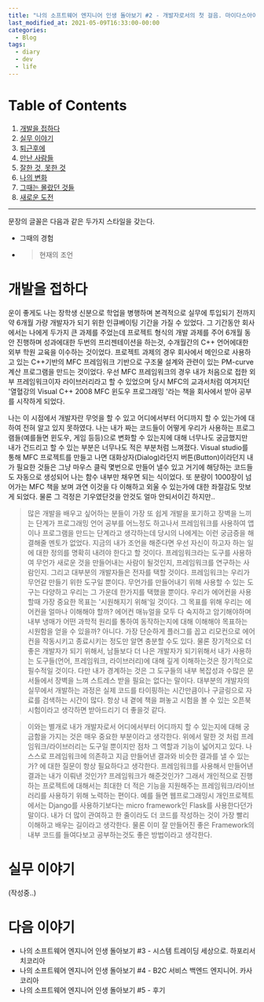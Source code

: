 ```yaml
---
title: "나의 소프트웨어 엔지니어 인생 돌아보기 #2 - 개발자로서의 첫 걸음. 마이다스아이티"
last_modified_at: 2021-05-09T16:33:00-00:00
categories:
  - Blog
tags:
  - diary
  - dev
  - life
---
```


# Table of Contents
1. [개발을 접하다](#개발을-접하다)
1. [실무 이야기](#실무-이야기)
1. [퇴근후에](#퇴근후에)
1. [만난 사람들](#만난-사람들)
1. [잘한 것, 못한 것](#잘한-것,-못한-것)
1. [나의 변화](#나의-변화)
1. [그때는 몰랐던 것들](그때는-몰랐던-것들)
1. [새로운 도전](#새로운-도전)


---

문장의 글꼴은 다음과 같은 두가지 스타일을 갖는다.
- 그때의 경험
- > 현재의 조언


# 개발을 접하다

운이 좋게도 나는 장학생 신분으로 학업을 병행하며 본격적으로 실무에 투입되기 전까지 약 6개월 가량 개발자가 되기 위한 인큐베이팅 기간을 가질 수 있었다. 그 기간동안 회사에서는 나에게 두가지 큰 과제를 주었는데 프로젝트 형식의 개발 과제를 주어 6개월 동안 진행하며 성과에대한 두번의 프리젠테이션을 하는것, 수개월간의 C++ 언어에대한 외부 학원 교육을 이수하는 것이었다. 프로젝트 과제의 경우 회사에서 메인으로 사용하고 있는 C++기반의 MFC 프레임워크 기반으로 구조물 설계와 관련이 있는 PM-curve 계산 프로그램을 만드는 것이었다. 우선 MFC 프레임워크의 경우 내가 처음으로 접한 외부 프레임워크이자 라이브러리라고 할 수 있었으며 당시 MFC의 교과서처럼 여겨지던 '열혈강의 Visual C++ 2008 MFC 윈도우 프로그래밍 '라는 책을 회사에서 받아 공부를 시작하게 되었다.

나는 이 시점에서 개발자란 무엇을 할 수 있고 어디에서부터 어디까지 할 수 있는가에 대하여 전혀 알고 있지 못하였다. 나는 내가 짜는 코드들이 어떻게 우리가 사용하는 프로그램들(예를들면 윈도우, 게임 등등)으로 변화할 수 있는지에 대해 너무나도 궁금했지만 내가 건드리고 할 수 있는 부분은 너무나도 적은 부분처럼 느껴졌다. Visual studio를 통해 MFC 프로젝트를 만들고 나면 대화상자(Dialog)라던지 버튼(Button)이라던지 내가 필요한 것들은 그냥 마우스 클릭 몇번으로 만들어 낼수 있고 거기에 해당하는 코드들도 자동으로 생성되어 나는 함수 내부만 채우면 되는 식이었다. 또 분량이 1000장이 넘어가는 MFC 책을 보며 과연 이것을 다 이해하고 외울 수 있는가에 대한 좌절감도 맛보게 되었다. 물론 그 걱정은 기우였단것을 안것도 얼마 안되서이긴 하지만..

> 많은 개발을 배우고 싶어하는 분들이 가장 또 쉽게 개발을 포기하고 장벽을 느끼는 단계가 프로그래밍 언어 공부를 어느정도 하고나서 프레임워크를 사용하여 앱이나 프로그램을 만드는 단계라고 생각하는데 당시의 나에게는 이런 궁금증을 해결해줄 멘토가 없었다. 지금의 내가 조언을 해준다면 우선 자신이 하고자 하는 일에 대한 정의를 명확히 내려야 한다고 할 것이다. 프레임워크라는 도구를 사용하여 무언가 새로운 것을 만들어내는 사람이 될것인지, 프레임워크를 연구하는 사람인지. 그리고 대부분의 개발자들은 전자를 택할 것이다. 프레임워크는 우리가 무언갈 만들기 위한 도구일 뿐이다. 무언가를 만들어내기 위해 사용할 수 있는 도구는 다양하고 우리는 그 가운데 한가지를 택했을 뿐이다. 우리가 에어컨을 사용할때 가장 중요한 목표는 '시원해지기 위해'일 것이다. 그 목표를 위해 우리는 에어컨을 얼마나 이해해야 할까? 에어컨 매뉴얼을 모두 다 숙지하고 암기해야하며 내부 냉매가 어떤 과학적 원리를 통하여 동작하는지에 대해 이해해야 목표하는 시원함을 얻을 수 있을까? 아니다. 가장 단순하게 플러그를 꼽고 리모컨으로 에어컨을 작동시키고 종료시키는 정도만 알면 충분할 수도 있다. 물론 장기적으로 더 좋은 개발자가 되기 위해서, 남들보다 더 나은 개발자가 되기위해서 내가 사용하는 도구들(언어, 프레임워크, 라이브러리)에 대해 깊게 이해하는것은 장기적으로 필수적일 것이다. 다만 내가 경계하는 것은 그 도구들의 내부 복잡성과 수많은 문서들에서 장벽을 느껴 스트레스 받을 필요는 없다는 말이다. 대부분의 개발자의 실무에서 개발하는 과정은 실제 코드를 타이핑하는 시간만큼이나 구글링으로 자료를 검색하는 시간이 많다. 항상 내 곁에 책을 펴놓고 시험을 볼 수 있는 오픈북 시험이라고 생각하면 받아드리기 더 좋을것 같다.

> 이와는 별개로 내가 개발자로서 어디에서부터 어디까지 할 수 있는지에 대해 궁금함을 가지는 것은 매우 중요한 부분이라고 생각한다. 위에서 말한 것 처럼 프레임워크/라이브러리는 도구일 뿐이지만 점차 그 역할과 기능이 넓어지고 있다. 나 스스로 프레임워크에 의존하고 지금 만들어낸 결과와 비슷한 결과를 낼 수 있는가? 에 대한 질문이 항상 필요하다고 생각한다. 프레임워크를 사용해서 만들어낸 결과는 내가 이뤄낸 것인가? 프레임워크가 해준것인가? 그래서 개인적으로 진행하는 프로젝트에 대해서는 최대한 더 적은 기능을 지원해주는 프레임워크/라이브러리를 사용하기 위해 노력하는 편이다. 예를 들면 웹프로그래밍시 개인프로젝트에서는 Django를 사용하기보다는 micro framework인 Flask를 사용한다던가 말이다. 내가 더 많이 관여하고 한 줄이라도 더 코드를 작성하는 것이 가장 빨리 이해하고 배우는 길이라고 생각한다. 물론 이미 잘 만들어진 좋은 Framework의 내부 코드를 들여다보고 공부하는것도 좋은 방법이라고 생각한다.

# 실무 이야기

(작성중..)


# 다음 이야기

- 나의 소프트웨어 엔지니어 인생 돌아보기 #3 - 시스템 트레이딩 세상으로. 하포리서치코리아
- 나의 소프트웨어 엔지니어 인생 돌아보기 #4 - B2C 서비스 백엔드 엔지니어. 카사코리아
- 나의 소프트웨어 엔지니어 인생 돌아보기 #5 - 후기
